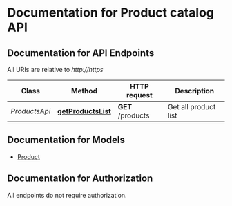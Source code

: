 # Documentation for Product catalog API

<a name="documentation-for-api-endpoints"></a>
## Documentation for API Endpoints

All URIs are relative to *http://https*

| Class | Method | HTTP request | Description |
|------------ | ------------- | ------------- | -------------|
| *ProductsApi* | [**getProductsList**](Apis/ProductsApi.md#getproductslist) | **GET** /products | Get all product list |


<a name="documentation-for-models"></a>
## Documentation for Models

 - [Product](./Models/Product.md)


<a name="documentation-for-authorization"></a>
## Documentation for Authorization

All endpoints do not require authorization.
